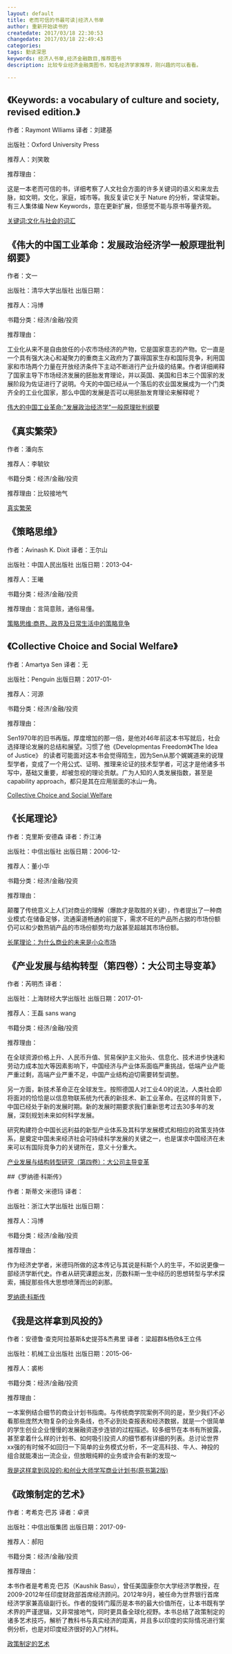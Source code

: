 ```yaml
---
layout: default
title: 老而可信的书最可读|经济人书单
author: 重新开始读书的
createdate: 2017/03/18 22:30:53
changedate: 2017/03/18 22:49:43
categories:
tags: 勤读深思
keywords: 经济人书单,经济金融数目,推荐图书
description: 比较专业经济金融类图书，知名经济学家推荐，刚兴趣的可以看看。

---
```


## 《Keywords: a vocabulary of culture and society, revised edition.》

作者：Raymont Wlliams 译者：刘建基

出版社：Oxford University Press 

推荐人：刘笑敢

推荐理由：

这是一本老而可信的书，详细考察了人文社会方面的许多关键词的语义和来龙去脉，如文明，文化，家庭，城市等。我反复读它关于 Nature 的分析，常读常新。有三人集体编 New Keywords，意在更新扩展，但感觉不能与原书等量齐观。

<a  href="https://www.amazon.cn/gp/product/B01MQ4RVSH/ref=as_li_ss_tl?ie=UTF8&camp=536&creative=3132&creativeASIN=B01MQ4RVSH&linkCode=as2&tag=znrio-23">关键词:文化与社会的词汇</a><img src="http://ir-cn.amazon-adsystem.com/e/ir?t=znrio-23&l=as2&o=28&a=B01MQ4RVSH" width="1" height="1" border="0" alt="" style="border:none !important; margin:0px !important;" />

## 《伟大的中国工业革命：发展政治经济学一般原理批判纲要》

作者：文一 

出版社：清华大学出版社 出版日期：

推荐人：冯博

书籍分类：经济/金融/投资

推荐理由：

工业化从来不是自由放任的小农市场经济的产物，它是国家意志的产物。它一直是一个具有强大决心和凝聚力的重商主义政府为了赢得国家生存和国际竞争，利用国家和市场两个力量在开放经济条件下主动不断进行产业升级的结果。作者详细阐释了国家主导下市场经济发展的胚胎发育理论，并以英国、美国和日本三个国家的发展阶段为佐证进行了说明。今天的中国已经从一个落后的农业国发展成为一个门类齐全的工业化国家，那么中国的发展是否可以用胚胎发育理论来解释呢？

<a  href="https://www.amazon.cn/gp/product/B01I52U6V2/ref=as_li_ss_tl?ie=UTF8&camp=536&creative=3132&creativeASIN=B01I52U6V2&linkCode=as2&tag=znrio-23">伟大的中国工业革命:"发展政治经济学"一般原理批判纲要</a><img src="http://ir-cn.amazon-adsystem.com/e/ir?t=znrio-23&l=as2&o=28&a=B01I52U6V2" width="1" height="1" border="0" alt="" style="border:none !important; margin:0px !important;" />
 
## 《真实繁荣》

作者：潘向东 

推荐人：李毓钦

书籍分类：经济/金融/投资

推荐理由：比较接地气

<a  href="https://www.amazon.cn/gp/product/B01ISKT3CO/ref=as_li_ss_tl?ie=UTF8&camp=536&creative=3132&creativeASIN=B01ISKT3CO&linkCode=as2&tag=znrio-23">真实繁荣</a><img src="http://ir-cn.amazon-adsystem.com/e/ir?t=znrio-23&l=as2&o=28&a=B01ISKT3CO" width="1" height="1" border="0" alt="" style="border:none !important; margin:0px !important;" />
 
## 《策略思维》

作者：Avinash K. Dixit 译者：王尔山

出版社：中国人民出版社 出版日期：2013-04-

推荐人：王曦

书籍分类：经济/金融/投资

推荐理由：言简意赅，通俗易懂。

<a  href="https://www.amazon.cn/gp/product/B00CJ9OZ38/ref=as_li_ss_tl?ie=UTF8&camp=536&creative=3132&creativeASIN=B00CJ9OZ38&linkCode=as2&tag=znrio-23">策略思维:商界、政界及日常生活中的策略竞争</a><img src="http://ir-cn.amazon-adsystem.com/e/ir?t=znrio-23&l=as2&o=28&a=B00CJ9OZ38" width="1" height="1" border="0" alt="" style="border:none !important; margin:0px !important;" />

 
## 《Collective Choice and Social Welfare》

作者：Amartya Sen 译者：无

出版社：Penguin 出版日期：2017-01-

推荐人：河源

书籍分类：经济/金融/投资

推荐理由：

Sen1970年的旧书再版。厚度增加的那一倍，是他对46年前这本书写就后，社会选择理论发展的总结和展望。习惯了他《Developmentas Freedom》《The Idea of Justice》 的读者可能面对这本书会觉得陌生，因为Sen从那个娓娓道来的说理型学者，变成了一个用公式、证明、推理来论证的技术型学者，可这才是他诸多书写中，基础又重要，却被忽视的理论贡献。广为人知的人类发展指数，甚至是capability approach，都只是其在应用层面的冰山一角。

<a  href="https://www.amazon.cn/gp/product/0674971604/ref=as_li_ss_tl?ie=UTF8&camp=536&creative=3132&creativeASIN=0674971604&linkCode=as2&tag=znrio-23">Collective Choice and Social Welfare</a><img src="http://ir-cn.amazon-adsystem.com/e/ir?t=znrio-23&l=as2&o=28&a=0674971604" width="1" height="1" border="0" alt="" style="border:none !important; margin:0px !important;" />
 
## 《长尾理论》

作者：克里斯·安德森 译者：乔江涛

出版社：中信出版社 出版日期：2006-12-

推荐人：董小华

书籍分类：经济/金融/投资

推荐理由：

颠覆了传统意义上人们对商业的理解（爆款才是取胜的关键），作者提出了一种商业模式:在储备足够，流通渠道畅通的前提下，需求不旺的产品所占据的市场份额仍可以和少数热销产品的市场份额势均力敌甚至超越其市场份额。

<a  href="https://www.amazon.cn/gp/product/B01429M426/ref=as_li_ss_tl?ie=UTF8&camp=536&creative=3132&creativeASIN=B01429M426&linkCode=as2&tag=znrio-23">长尾理论：为什么商业的未来是小众市场</a><img src="http://ir-cn.amazon-adsystem.com/e/ir?t=znrio-23&l=as2&o=28&a=B01429M426" width="1" height="1" border="0" alt="" style="border:none !important; margin:0px !important;" />
 
## 《产业发展与结构转型（第四卷）：大公司主导变革》

作者：芮明杰 译者：

出版社：上海财经大学出版社 出版日期：2017-01-

推荐人：王磊 sans wang

书籍分类：经济/金融/投资

推荐理由：

在全球资源价格上升、人民币升值、贸易保护主义抬头、信息化、技术进步快速和劳动力成本加大等因素影响下，中国经济与产业体系面临严重挑战，低端产业产能严重过剩，高端产业严重不足，中国产业结构迫切需要转型调整。

另一方面，新技术革命正在全球发生。按照德国人对工业4.0的说法，人类社会即将面对的恰恰是以信息物联系统为代表的新技术、新工业革命。在这样的背景下，中国已经处于新的发展时期。新的发展时期要求我们重新思考过去30多年的发展，深刻规划未来如何科学发展。

研究构建符合中国长远利益的新型产业体系及其科学发展模式和相应的政策支持体系，是奠定中国未来经济社会可持续科学发展的关键之一，也是谋求中国经济在未来可以有国际竞争力的关键所在，意义十分重大。
 
<a  href="https://www.amazon.cn/gp/product/B01BY1YM2A/ref=as_li_ss_tl?ie=UTF8&camp=536&creative=3132&creativeASIN=B01BY1YM2A&linkCode=as2&tag=znrio-23">产业发展与结构转型研究（第四卷）：大公司主导变革</a><img src="http://ir-cn.amazon-adsystem.com/e/ir?t=znrio-23&l=as2&o=28&a=B01BY1YM2A" width="1" height="1" border="0" alt="" style="border:none !important; margin:0px !important;" />

##《罗纳德·科斯传》

作者：斯蒂文·米德玛 译者：

出版社：浙江大学出版社 出版日期：

推荐人：冯博

书籍分类：经济/金融/投资

推荐理由：

作为经济史学者，米德玛所做的这本传记与其说是科斯个人的生平，不如说更像一部经济学断代史。作者从研究课题出发，历数科斯一生中经历的思想转型与学术探索，捕捉那些伟大思想喷薄而出的刹那。

<a  href="https://www.amazon.cn/gp/product/B06X6LW12J/ref=as_li_ss_tl?ie=UTF8&camp=536&creative=3132&creativeASIN=B06X6LW12J&linkCode=as2&tag=znrio-23">罗纳德·科斯传</a><img src="http://ir-cn.amazon-adsystem.com/e/ir?t=znrio-23&l=as2&o=28&a=B06X6LW12J" width="1" height="1" border="0" alt="" style="border:none !important; margin:0px !important;" />

## 《我是这样拿到风投的》

作者：安德鲁·查克阿拉基斯&史提芬&杰弗里 译者：梁超群&杨欣&王立伟

出版社：机械工业出版社 出版日期：2015-06-

推荐人：裘彬

书籍分类：经济/金融/投资

推荐理由：

一本案例结合细节的商业计划书指南。与传统商学院案例不同的是，至少我们不必看那些庞然大物复杂的业务条线，也不必到处查报表和经济数据，就是一个很简单的学生创业企业慢慢的发展融资逐步连锁的过程描述。较多细节在本书有所披露，甚至拿着什么样的计划书、如何吸引投资人的细节都有详细的列表。总讨论世界xx强的有时候不如回归一下简单的业务模式分析，不一定高科技、牛人、神投的组合就能凑出一流企业，但放眼纯粹的业务或许会有新的发现～

<a  href="https://www.amazon.cn/gp/product/B00Q7VGQE0/ref=as_li_ss_tl?ie=UTF8&camp=536&creative=3132&creativeASIN=B00Q7VGQE0&linkCode=as2&tag=znrio-23">我是这样拿到风投的:和创业大师学写商业计划书(原书第2版)</a><img src="http://ir-cn.amazon-adsystem.com/e/ir?t=znrio-23&l=as2&o=28&a=B00Q7VGQE0" width="1" height="1" border="0" alt="" style="border:none !important; margin:0px !important;" />

## 《政策制定的艺术》

作者：考希克·巴苏 译者：卓贤

出版社：中信出版集团 出版日期：2017-09-

推荐人：郝阳

书籍分类：经济/金融/投资

推荐理由：

本书作者是考希克·巴苏（Kaushik Basu），曾任美国康奈尔大学经济学教授，在2009-2012年任印度财政部首席经济顾问。2012年9月，被任命为世界银行首席经济学家兼高级副行长。作者的旋转门履历是本书的最大价值所在，让本书既有学术界的严谨逻辑，又非常接地气，同时更具备全球化视野。本书总结了政策制定的诸多艺术技巧，解析了教科书与真实经济的距离，并且多以印度的实际情况进行案例分析，也是对印度经济很好的入门材料。

<a  href="https://www.amazon.cn/gp/product/B01LWKZGRY/ref=as_li_ss_tl?ie=UTF8&camp=536&creative=3132&creativeASIN=B01LWKZGRY&linkCode=as2&tag=znrio-23">政策制定的艺术</a><img src="http://ir-cn.amazon-adsystem.com/e/ir?t=znrio-23&l=as2&o=28&a=B01LWKZGRY" width="1" height="1" border="0" alt="" style="border:none !important; margin:0px !important;" />
